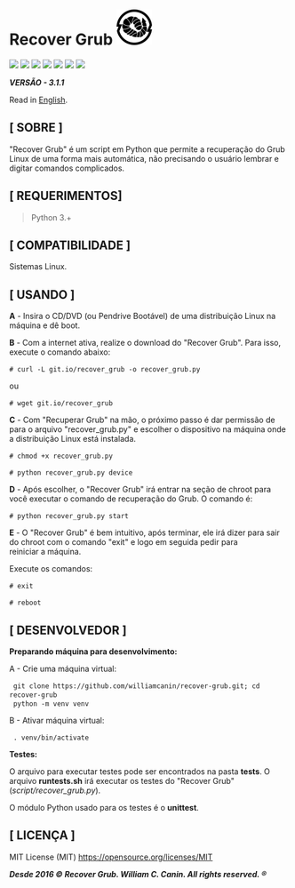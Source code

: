 # Recover Grub ![An image](https://raw.githubusercontent.com/williamcanin/recover-grub/master/.github/readme/recover-grub-64x64.png)

![](https://img.shields.io/github/languages/top/williamcanin/recover-grub.svg?colorB=blue&style=flat-square) ![](https://img.shields.io/github/commit-activity/y/williamcanin/recover-grub.svg?style=flat-square) ![](https://img.shields.io/github/last-commit/williamcanin/recover-grub.svg?style=flat-square) ![](https://img.shields.io/github/last-commit/williamcanin/recover-grub/master.svg?style=flat-square) ![](https://img.shields.io/github/watchers/williamcanin/recover-grub.svg?style=flat-square) ![](https://img.shields.io/github/stars/williamcanin/recover-grub.svg?style=flat-square) ![](https://img.shields.io/github/forks/williamcanin/recover-grub.svg?style=flat-square)

***VERSÃO - 3.1.1***

Read in [English](https://github.com/williamcanin/recover-grub/blob/master/README.md).

## [ SOBRE ]

  "Recover Grub" é um script em Python que permite a recuperação do Grub
  Linux de uma forma mais automática, não precisando o usuário
  lembrar e digitar comandos complicados.

## [ REQUERIMENTOS]

  > Python 3.+

## [ COMPATIBILIDADE ]

  Sistemas Linux.

## [ USANDO ]

  **A** - Insira o CD/DVD (ou Pendrive Bootável) de uma distribuição Linux
      na máquina e dê boot.

  **B** - Com a internet ativa, realize o download do
      "Recover Grub". Para isso, execute o comando abaixo:

  ~~~shell
  # curl -L git.io/recover_grub -o recover_grub.py
  ~~~

  ou

  ~~~shell
  # wget git.io/recover_grub
  ~~~

  **C** -  Com "Recuperar Grub" na mão, o próximo passo é dar permissão de para o
       arquivo "recover_grub.py" e escolher o dispositivo na máquina onde a
       distribuição Linux está instalada.

  ~~~shell
  # chmod +x recover_grub.py
  ~~~

  ~~~shell
  # python recover_grub.py device
  ~~~

  **D** - Após escolher, o "Recover Grub" irá entrar na seção de chroot
      para você executar o comando de recuperação do Grub. O comando é:

  ~~~shell
  # python recover_grub.py start
  ~~~

  **E** - O "Recover Grub" é bem intuitivo, após terminar, ele irá dizer para
      sair do chroot com o comando "exit" e logo em seguida pedir para  
      reiniciar a máquina.

  Execute os comandos:

  ~~~shell
  # exit
  ~~~

  ~~~shell
  # reboot
  ~~~

## [ DESENVOLVEDOR ]

  **Preparando máquina para desenvolvimento:**

  A - Crie uma máquina virtual:

  ~~~shell
   git clone https://github.com/williamcanin/recover-grub.git; cd recover-grub
   python -m venv venv
  ~~~

  B - Ativar máquina virtual:

  ~~~shell
   . venv/bin/activate
  ~~~

  **Testes:**

  O arquivo para executar testes pode ser encontrados na pasta **tests**. O arquivo
  **runtests.sh** irá executar os testes do "Recover Grub" (*script/recover_grub.py*).

  O módulo Python usado para os testes é o **unittest**.

## [ LICENÇA ]

  MIT License (MIT) <https://opensource.org/licenses/MIT>

 ***Desde 2016 © Recover Grub. William C. Canin. All rights reserved. ®***
